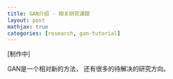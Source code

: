 ```yaml
---
title: GAN介绍 - 相关研究课题
layout: post
mathjax: true
categories: [research, gan-tutorial]
---
```


[制作中]

GAN是一个相对新的方法， 还有很多的待解决的研究方向。
